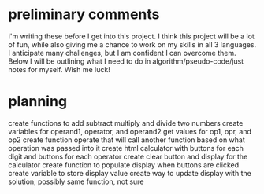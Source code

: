 # preliminary comments
I'm writing these before I get into this project. I think this project will be a lot of fun, while also giving me a chance to work on my skills in all 3 languages. I anticipate many challenges, but I am confident I can overcome them. Below I will be outlining what I need to do in algorithm/pseudo-code/just notes for myself. Wish me luck!

# planning
create functions to add subtract multiply and divide two numbers
create variables for operand1, operator, and operand2
get values for op1, opr, and op2
create function operate that will call another function based on what operation was passed into it
create html calculator with buttons for each digit and buttons for each operator
create clear button and display for the calculator
create function to populate display when buttons are clicked
create variable to store display value
create way to update display with the solution, possibly same function, not sure
